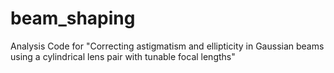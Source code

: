# beam_shaping
Analysis Code for "Correcting astigmatism and ellipticity in Gaussian beams using a cylindrical lens pair with tunable focal lengths"
